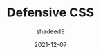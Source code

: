 ---
author: shadeed9
date: 2021-12-07
tags:
  - css
target_url: https://ishadeed.com/article/defensive-css/
title: Defensive CSS
---
